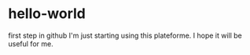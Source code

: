 # hello-world
first step in github
I'm just starting using this plateforme. I hope it will be useful for me.
